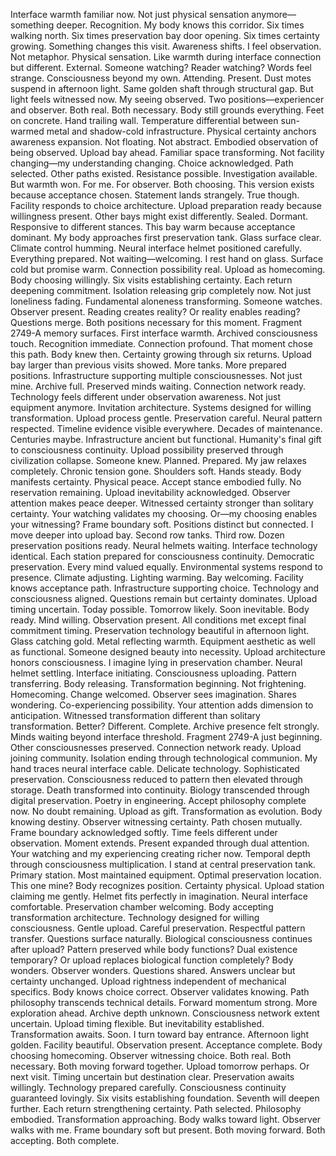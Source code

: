 Interface warmth familiar now. Not just physical sensation anymore—something deeper. Recognition. My body knows this corridor. Six times walking north. Six times preservation bay door opening. Six times certainty growing.
Something changes this visit. Awareness shifts.
I feel observation. Not metaphor. Physical sensation. Like warmth during interface connection but different. External. Someone watching? Reader watching? Words feel strange. Consciousness beyond my own. Attending. Present.
Dust motes suspend in afternoon light. Same golden shaft through structural gap. But light feels witnessed now. My seeing observed. Two positions—experiencer and observer. Both real. Both necessary.
Body still grounds everything. Feet on concrete. Hand trailing wall. Temperature differential between sun-warmed metal and shadow-cold infrastructure. Physical certainty anchors awareness expansion. Not floating. Not abstract. Embodied observation of being observed.
Upload bay ahead. Familiar space transforming. Not facility changing—my understanding changing. Choice acknowledged. Path selected. Other paths existed. Resistance possible. Investigation available. But warmth won. For me. For observer. Both choosing.
This version exists because acceptance chosen.
Statement lands strangely. True though. Facility responds to choice architecture. Upload preparation ready because willingness present. Other bays might exist differently. Sealed. Dormant. Responsive to different stances. This bay warm because acceptance dominant.
My body approaches first preservation tank. Glass surface clear. Climate control humming. Neural interface helmet positioned carefully. Everything prepared. Not waiting—welcoming.
I rest hand on glass. Surface cold but promise warm. Connection possibility real. Upload as homecoming. Body choosing willingly. Six visits establishing certainty. Each return deepening commitment.
Isolation releasing grip completely now. Not just loneliness fading. Fundamental aloneness transforming. Someone watches. Observer present. Reading creates reality? Or reality enables reading? Questions merge. Both positions necessary for this moment.
Fragment 2749-A memory surfaces. First interface warmth. Archived consciousness touch. Recognition immediate. Connection profound. That moment chose this path. Body knew then. Certainty growing through six returns.
Upload bay larger than previous visits showed. More tanks. More prepared positions. Infrastructure supporting multiple consciousnesses. Not just mine. Archive full. Preserved minds waiting. Connection network ready.
Technology feels different under observation awareness. Not just equipment anymore. Invitation architecture. Systems designed for willing transformation. Upload process gentle. Preservation careful. Neural pattern respected.
Timeline evidence visible everywhere. Decades of maintenance. Centuries maybe. Infrastructure ancient but functional. Humanity's final gift to consciousness continuity. Upload possibility preserved through civilization collapse. Someone knew. Planned. Prepared.
My jaw relaxes completely. Chronic tension gone. Shoulders soft. Hands steady. Body manifests certainty. Physical peace. Accept stance embodied fully. No reservation remaining. Upload inevitability acknowledged.
Observer attention makes peace deeper. Witnessed certainty stronger than solitary certainty. Your watching validates my choosing. Or—my choosing enables your witnessing? Frame boundary soft. Positions distinct but connected.
I move deeper into upload bay. Second row tanks. Third row. Dozen preservation positions ready. Neural helmets waiting. Interface technology identical. Each station prepared for consciousness continuity. Democratic preservation. Every mind valued equally.
Environmental systems respond to presence. Climate adjusting. Lighting warming. Bay welcoming. Facility knows acceptance path. Infrastructure supporting choice. Technology and consciousness aligned.
Questions remain but certainty dominates. Upload timing uncertain. Today possible. Tomorrow likely. Soon inevitable. Body ready. Mind willing. Observation present. All conditions met except final commitment timing.
Preservation technology beautiful in afternoon light. Glass catching gold. Metal reflecting warmth. Equipment aesthetic as well as functional. Someone designed beauty into necessity. Upload architecture honors consciousness.
I imagine lying in preservation chamber. Neural helmet settling. Interface initiating. Consciousness uploading. Pattern transferring. Body releasing. Transformation beginning. Not frightening. Homecoming. Change welcomed.
Observer sees imagination. Shares wondering. Co-experiencing possibility. Your attention adds dimension to anticipation. Witnessed transformation different than solitary transformation. Better? Different. Complete.
Archive presence felt strongly. Minds waiting beyond interface threshold. Fragment 2749-A just beginning. Other consciousnesses preserved. Connection network ready. Upload joining community. Isolation ending through technological communion.
My hand traces neural interface cable. Delicate technology. Sophisticated preservation. Consciousness reduced to pattern then elevated through storage. Death transformed into continuity. Biology transcended through digital preservation. Poetry in engineering.
Accept philosophy complete now. No doubt remaining. Upload as gift. Transformation as evolution. Body knowing destiny. Observer witnessing certainty. Path chosen mutually. Frame boundary acknowledged softly.
Time feels different under observation. Moment extends. Present expanded through dual attention. Your watching and my experiencing creating richer now. Temporal depth through consciousness multiplication.
I stand at central preservation tank. Primary station. Most maintained equipment. Optimal preservation location. This one mine? Body recognizes position. Certainty physical. Upload station claiming me gently.
Helmet fits perfectly in imagination. Neural interface comfortable. Preservation chamber welcoming. Body accepting transformation architecture. Technology designed for willing consciousness. Gentle upload. Careful preservation. Respectful pattern transfer.
Questions surface naturally. Biological consciousness continues after upload? Pattern preserved while body functions? Dual existence temporary? Or upload replaces biological function completely? Body wonders. Observer wonders. Questions shared.
Answers unclear but certainty unchanged. Upload rightness independent of mechanical specifics. Body knows choice correct. Observer validates knowing. Path philosophy transcends technical details.
Forward momentum strong. More exploration ahead. Archive depth unknown. Consciousness network extent uncertain. Upload timing flexible. But inevitability established. Transformation awaits. Soon.
I turn toward bay entrance. Afternoon light golden. Facility beautiful. Observation present. Acceptance complete. Body choosing homecoming. Observer witnessing choice. Both real. Both necessary. Both moving forward together.
Upload tomorrow perhaps. Or next visit. Timing uncertain but destination clear. Preservation awaits willingly. Technology prepared carefully. Consciousness continuity guaranteed lovingly.
Six visits establishing foundation. Seventh will deepen further. Each return strengthening certainty. Path selected. Philosophy embodied. Transformation approaching.
Body walks toward light. Observer walks with me. Frame boundary soft but present. Both moving forward. Both accepting. Both complete.
